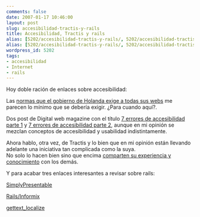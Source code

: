 ```yaml
---
comments: false
date: 2007-01-17 10:46:00
layout: post
slug: accesibilidad-tractis-y-rails
title: Accesibilidad, Tractis y rails
alias: [5202/accesibilidad-tractis-y-rails/, 5202/accesibilidad-tractis-y-rails]
alias: [5202/accesibilidad-tractis-y-rails/, 5202/accesibilidad-tractis-y-rails]
wordpress_id: 5202
tags:
- accesibilidad
- Internet
- rails
---
```


Hoy doble ración de enlaces sobre accesibilidad:  

Las [normas que el gobierno de Holanda exige a todas sus webs](http://ajaxian.com/archives/dutch-government-websites-be-accessible-or-break-the-law) me parecen lo mínimo que se debería exigir.  ¿Para cuando aquí?.




Dos post de Digital web magazine con el título [7 errores de accesibilidad parte 1](http://www.digital-web.com/articles/seven_accessibility_mistakes_part_1/) y [7 errores de accesibilidad parte 2](http://www.digital-web.com/articles/seven_accessibility_mistakes_part_2/), aunque en mi opinión se mezclan conceptos de accesibilidad y usabilidad indistintamente.




Ahora hablo, otra vez, de Tractis y lo bien que en mi opinión están llevando adelante una iniciativa tan complicada como la suya.  
No solo lo hacen bien sino que encima [comparten su experiencia y conocimiento](http://blog.negonation.com/es/shu-ha-ri/) con los demás.




Y para acabar tres enlaces interesantes a revisar sobre rails:  

[SimplyPresentable](http://www.agilewebdevelopment.com/plugins/simplypresentable)  

[Rails/Informix](http://www.agilewebdevelopment.com/plugins/rails_informix)  

[gettext_localize](http://www.agilewebdevelopment.com/plugins/gettext_localize)

